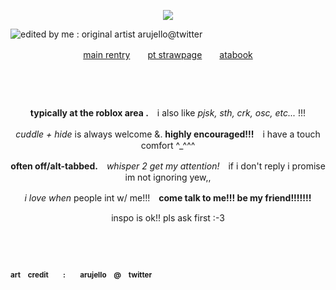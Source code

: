 <p align="center"

![](https://komarev.com/ghpvc/?username=itarinn&color=f2dca4)

![edited by me : original artist arujello@twitter](https://files.catbox.moe/c9634b.png)

<p align="center"

[main rentry](https://www.rentry.co/computercide)　　[pt strawpage](https://www.computercide.straw.page/ponytown)　　[atabook](https://medkitted.atabook.org)

#
#

　
<p align="center"
  
**typically at the roblox area .**　i also like _pjsk, sth, crk, osc, etc..._ !!!

<p align="center"
  
_cuddle + hide_ is always welcome &. **highly encouraged!!!**　i have a touch comfort ^_^^^ 

<p align="center"

**often off/alt-tabbed.**　_whisper 2 get my attention!_　if i don't reply i promise im not ignoring yew,,

<p align="center"

_i love when_ people int w/ me!!!　**come talk to me!!! be my friend!!!!!!!**

<p align="center"

inspo is ok!! pls ask first :-3 

　
#
#

<sub>**art　credit　　:　　arujello　@　twitter**</sub>
